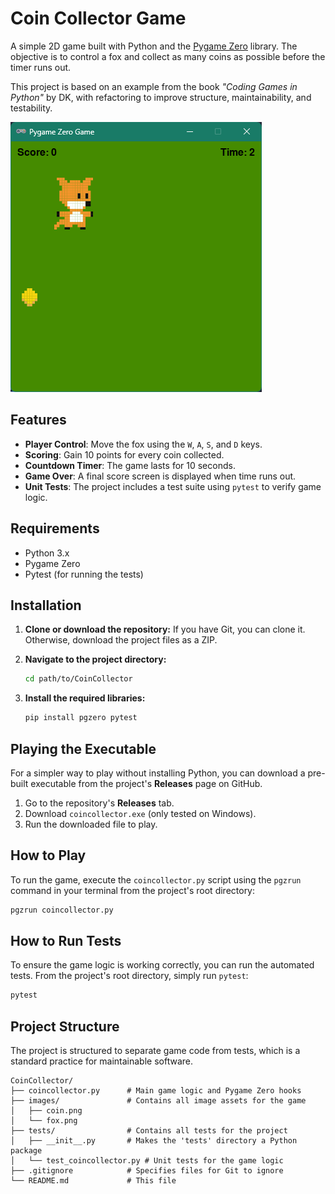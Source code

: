 # Coin Collector Game

A simple 2D game built with Python and the [Pygame Zero](https://pygame-zero.readthedocs.io/en/stable/) library. The objective is to control a fox and collect as many coins as possible before the timer runs out.

This project is based on an example from the book *"Coding Games in Python"* by DK, with refactoring to improve structure, maintainability, and testability.

![Gameplay Screenshot](images/gameplay.png)
## Features

- **Player Control**: Move the fox using the `W`, `A`, `S`, and `D` keys.
- **Scoring**: Gain 10 points for every coin collected.
- **Countdown Timer**: The game lasts for 10 seconds.
- **Game Over**: A final score screen is displayed when time runs out.
- **Unit Tests**: The project includes a test suite using `pytest` to verify game logic.

## Requirements

- Python 3.x
- Pygame Zero
- Pytest (for running the tests)

## Installation

1.  **Clone or download the repository:**
    If you have Git, you can clone it. Otherwise, download the project files as a ZIP.

2.  **Navigate to the project directory:**
    ```bash
    cd path/to/CoinCollector
    ```

3.  **Install the required libraries:**
    ```bash
    pip install pgzero pytest
    ```

## Playing the Executable
For a simpler way to play without installing Python, you can download a pre-built executable from the project's **Releases** page on GitHub.

1.  Go to the repository's **Releases** tab.
2.  Download `coincollector.exe` (only tested on Windows).
3.  Run the downloaded file to play.

## How to Play
To run the game, execute the `coincollector.py` script using the `pgzrun` command in your terminal from the project's root directory:

```bash
pgzrun coincollector.py
```

## How to Run Tests

To ensure the game logic is working correctly, you can run the automated tests. From the project's root directory, simply run `pytest`:

```bash
pytest
```

## Project Structure

The project is structured to separate game code from tests, which is a standard practice for maintainable software.

```
CoinCollector/
├── coincollector.py      # Main game logic and Pygame Zero hooks
├── images/               # Contains all image assets for the game
│   ├── coin.png
│   └── fox.png
├── tests/                # Contains all tests for the project
│   ├── __init__.py       # Makes the 'tests' directory a Python package
│   └── test_coincollector.py # Unit tests for the game logic
├── .gitignore            # Specifies files for Git to ignore
└── README.md             # This file
```